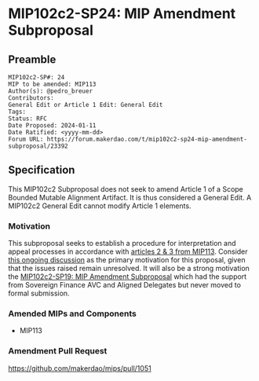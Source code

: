 # MIP102c2-SP24: MIP Amendment Subproposal

## Preamble

```
MIP102c2-SP#: 24
MIP to be amended: MIP113
Author(s): @pedro_breuer
Contributors:
General Edit or Article 1 Edit: General Edit
Tags:
Status: RFC
Date Proposed: 2024-01-11
Date Ratified: <yyyy-mm-dd>
Forum URL: https://forum.makerdao.com/t/mip102c2-sp24-mip-amendment-subproposal/23392
```

## Specification

This MIP102c2 Subproposal does not seek to amend Article 1 of a Scope Bounded Mutable Alignment Artifact. It is thus considered a General Edit. A MIP102c2 General Edit cannot modify Article 1 elements.

### Motivation

This subproposal seeks to establish a procedure for interpretation and appeal processes in accordance with [articles 2 & 3 from MIP113](https://mips.makerdao.com/mips/details/MIP113#2-atlas-immutable-alignment-artifact). Consider [this ongoing discussion](https://forum.makerdao.com/t/participation-requirements-for-ads-that-follow-sovereign-finance-avc/21800) as the primary motivation for this proposal, given that the issues raised remain unresolved. It will also be a strong motivation the [MIP102c2-SP19: MIP Amendment Subproposal](https://forum.makerdao.com/t/mip102c2-sp19-mip-amendment-subproposal/22335) which had the support from Sovereign Finance AVC and Aligned Delegates but never moved to formal submission. 

### Amended MIPs and Components

* MIP113

### Amendment Pull Request

https://github.com/makerdao/mips/pull/1051